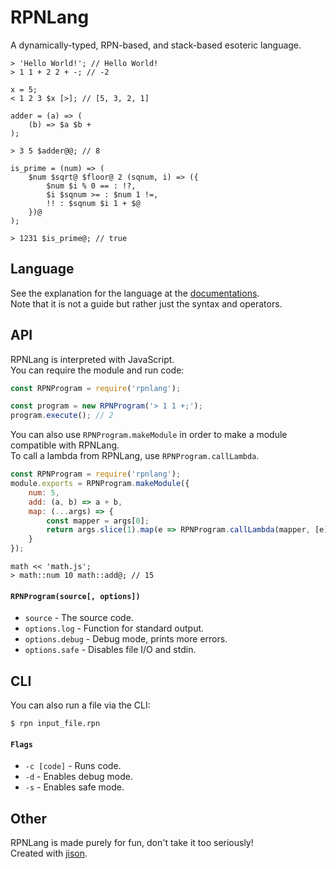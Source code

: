 # RPNLang

A dynamically-typed, RPN-based, and stack-based esoteric language.  

```
> 'Hello World!'; // Hello World!
> 1 1 + 2 2 + -; // -2

x = 5;
< 1 2 3 $x [>]; // [5, 3, 2, 1]

adder = (a) => (
    (b) => $a $b +
);

> 3 5 $adder@@; // 8

is_prime = (num) => (
    $num $sqrt@ $floor@ 2 (sqnum, i) => ({
        $num $i % 0 == : !?,
        $i $sqnum >= : $num 1 !=,
        !! : $sqnum $i 1 + $@
    })@
);

> 1231 $is_prime@; // true
```

## Language

See the explanation for the language at the [documentations](./docs/README.md).  
Note that it is not a guide but rather just the syntax and operators.  

## API

RPNLang is interpreted with JavaScript.  
You can require the module and run code:  

```js
const RPNProgram = require('rpnlang');

const program = new RPNProgram('> 1 1 +;');
program.execute(); // 2
```

You can also use `RPNProgram.makeModule` in order to make a module compatible with RPNLang.  
To call a lambda from RPNLang, use `RPNProgram.callLambda`.  

```js
const RPNProgram = require('rpnlang');
module.exports = RPNProgram.makeModule({
    num: 5,
    add: (a, b) => a + b,
    map: (...args) => {
        const mapper = args[0];
        return args.slice(1).map(e => RPNProgram.callLambda(mapper, [e])[0]);
    }
});
```

```
math << 'math.js';
> math::num 10 math::add@; // 15
```

#### `RPNProgram(source[, options])`

- `source` - The source code.
- `options.log` - Function for standard output.
- `options.debug` - Debug mode, prints more errors.
- `options.safe` - Disables file I/O and stdin.

## CLI

You can also run a file via the CLI:  

```
$ rpn input_file.rpn
```

#### `Flags`

- `-c [code]` - Runs code.
- `-d` - Enables debug mode.
- `-s` - Enables safe mode.

## Other

RPNLang is made purely for fun, don't take it too seriously!  
Created with [jison](http://zaa.ch/jison/).  
